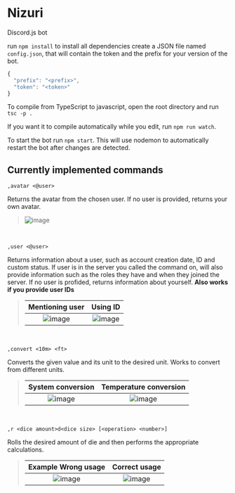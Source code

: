 # Nizuri
Discord.js bot

run `npm install` to install all dependencies
create a JSON file named `config.json`, that will contain the token and the prefix for your version of the bot.
```js
{
  "prefix": "<prefix>",
  "token": "<token>"
}
```
To compile from TypeScript to javascript, open the root directory and run `tsc -p .` 

If you want it to compile automatically while you edit, run `npm run watch`.

To start the bot run `npm start`. This will use nodemon to automatically restart the bot after changes are detected.

## Currently implemented commands
```,avatar <@user>```

Returns the avatar from the chosen user. If no user is provided, returns your own avatar.
> ![image](https://user-images.githubusercontent.com/61264517/122698822-7ba20680-d21e-11eb-8d89-4756ec6a79e9.png)

<br/>

```,user <@user>```

Returns information about a user, such as account creation date, ID and custom status. If user is in the server you called the command on, will also provide information such as the roles they have and when they joined the server. If no user is profided, returns information about yourself.
**Also works if you provide user IDs**
> Mentioning user     |  Using ID
> :------------------:|:--------------------:
> ![image](https://user-images.githubusercontent.com/61264517/122698711-3b428880-d21e-11eb-9c76-f5e78f546f08.png) | ![image](https://user-images.githubusercontent.com/61264517/122698852-93798a80-d21e-11eb-9a50-5342e451c796.png)

<br/>

```,convert <10m> <ft>```

Converts the given value and its unit to the desired unit. Works to convert from different units.
> System conversion   |  Temperature conversion
> :------------------:|:--------------------:
> ![image](https://user-images.githubusercontent.com/61264517/122831898-edcb2780-d2c0-11eb-8a1e-3dfb56044818.png) | ![image](https://user-images.githubusercontent.com/61264517/122831946-020f2480-d2c1-11eb-847d-e2d3879ac92e.png)

<br/>

```,r <dice amount>d<dice size> [<operation> <number>]```

Rolls the desired amount of die and then performs the appropriate calculations.
> Example Wrong usage   |  Correct usage
> :------------------:|:--------------------:
> ![image](https://user-images.githubusercontent.com/61264517/123117050-cd61b100-d417-11eb-8983-1625518219a5.png) | ![image](https://user-images.githubusercontent.com/61264517/123116623-7065fb00-d417-11eb-94a5-c3270abb8408.png)


<br/>
